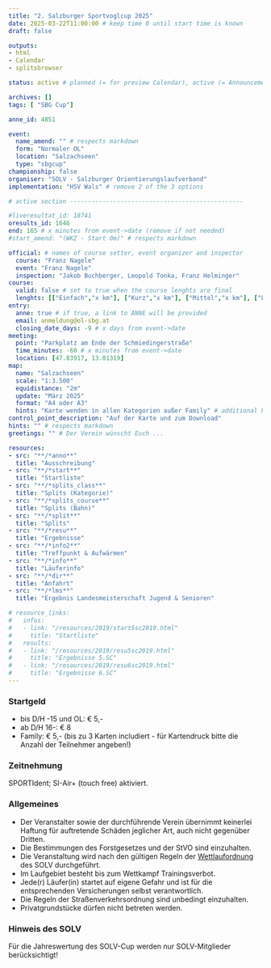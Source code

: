 ```yaml
---
title: "2. Salzburger Sportvoglcup 2025"
date: 2025-03-22T11:00:00 # keep time 0 until start time is known
draft: false

outputs:
- html
- Calendar
- splitsbrowser

status: active # planned (= for preview Calendar), active (= Announcement...), done (=Results...), canceled (for canceled events)

archives: []
tags: [ "SBG Cup"]

anne_id: 4851

event:
  name_amend: "" # respects markdown
  form: "Normaler OL"
  location: "Salzachseen"
  type: "sbgcup"
championship: false
organiser: "SOLV - Salzburger Orientierungslaufverband"
implementation: "HSV Wals" # remove 2 of the 3 options

# active section ------------------------------------------------

#liveresultat_id: 18741
oresults_id: 1646
end: 165 # x minutes from event->date (remove if not needed)
#start_amend: "(WKZ - Start 0m)" # respects markdown

official: # names of course setter, event organizer and inspector
  course: "Franz Nagele"
  event: "Franz Nagele"
  inspection: "Jakob Buchberger, Leopold Tonka, Franz Helminger"
course:
  valid: false # set to true when the course lenghts are final
  lenghts: [["Einfach","x km"], ["Kurz","x km"], ["Mittel","x km"], ["Lang","x km"]]
entry:
  anne: true # if true, a link to ANNE will be provided
  email: anmeldung@ol-sbg.at
  closing_date_days: -9 # x days from event->date
meeting:
  point: "Parkplatz am Ende der Schmiedingerstraße"
  time_minutes: -60 # x minutes from event->date
  location: [47.83917, 13.01319]
map:
  name: "Salzachseen"
  scale: "1:3.500"
  equidistance: "2m"
  update: "März 2025"
  format: "A4 oder A3"
  hints: "Karte wenden in allen Kategorien außer Family" # additional hints to map
control_point_description: "Auf der Karte und zum Download"
hints: "" # respects markdown
greetings: "" # Der Verein wünscht Euch ...

resources:
- src: "**/*anno**"
  title: "Ausschreibung"
- src: "**/*start**"
  title: "Startliste"
- src: "**/*splits_class**"
  title: "Splits (Kategorie)"
- src: "**/*splits_course**"
  title: "Splits (Bahn)"
- src: "**/*split**"
  title: "Splits"
- src: "**/*resu**"
  title: "Ergebnisse"
- src: "**/*info2**"
  title: "Treffpunkt & Aufwärmen"
- src: "**/*info**"
  title: "Läuferinfo"
- src: "**/*dir**"
  title: "Anfahrt"
- src: "**/*lms**"
  title: "Ergebnis Landesmeisterschaft Jugend & Senioren"

# resource_links:
#   infos:
#   - link: "/resources/2019/start5sc2019.html"
#     title: "Startliste"
#   results:
#   - link: "/resources/2019/resu5sc2019.html"
#     title: "Ergebnisse 5.SC"
#   - link: "/resources/2019/resu6sc2019.html"
#     title: "Ergebnisse 6.SC"
---
```


### Startgeld

- bis D/H -15 und OL: € 5,-
- ab D/H 16-: € 8
- Family: € 5,- (bis zu 3 Karten includiert - für Kartendruck bitte die Anzahl der Teilnehmer angeben!)

### Zeitnehmung

SPORTIdent; SI-Air+ (touch free) aktiviert.

### Allgemeines

- Der Veranstalter sowie der durchführende Verein übernimmt keinerlei Haftung für auftretende Schäden jeglicher Art, auch nicht gegenüber Dritten.
- Die Bestimmungen des Forstgesetzes und der StVO sind einzuhalten.
- Die Veranstaltung wird nach den gültigen Regeln der [Wettlaufordnung](../../wettlaufordnung) des SOLV durchgeführt.
- Im Laufgebiet besteht bis zum Wettkampf Trainingsverbot.
- Jede\(r) Läufer(in) startet auf eigene Gefahr und ist für die entsprechenden Versicherungen selbst verantwortlich.
- Die Regeln der Straßenverkehrsordnung sind unbedingt einzuhalten.
- Privatgrundstücke dürfen nicht betreten werden.

### Hinweis des SOLV

Für die Jahreswertung des SOLV-Cup werden nur SOLV-Mitglieder berücksichtigt!
